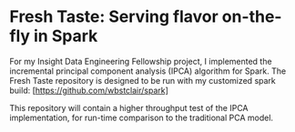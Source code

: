 # Fresh Taste: Serving flavor on-the-fly in Spark

For my Insight Data Engineering Fellowship project, I implemented the incremental principal component analysis (IPCA) algorithm for Spark. The Fresh Taste repository is designed to be run with my customized spark build: [https://github.com/wbstclair/spark]

This repository will contain a higher throughput test of the IPCA implementation, for run-time comparison to the traditional PCA model.